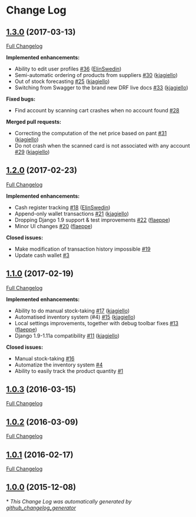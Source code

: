 # Change Log

## [1.3.0](https://github.com/uppsaladatavetare/foobar-api/tree/1.3.0) (2017-03-13)
[Full Changelog](https://github.com/uppsaladatavetare/foobar-api/compare/1.2.0...1.3.0)

**Implemented enhancements:**

- Ability to edit user profiles [\#36](https://github.com/uppsaladatavetare/foobar-api/pull/36) ([ElinSwedin](https://github.com/ElinSwedin))
- Semi-automatic ordering of products from suppliers [\#30](https://github.com/uppsaladatavetare/foobar-api/pull/30) ([kjagiello](https://github.com/kjagiello))
- Out of stock forecasting [\#25](https://github.com/uppsaladatavetare/foobar-api/pull/25) ([kjagiello](https://github.com/kjagiello))
- Switching from Swagger to the brand new DRF live docs [\#33](https://github.com/uppsaladatavetare/foobar-api/pull/33) ([kjagiello](https://github.com/kjagiello))

**Fixed bugs:**

- Find account by scanning cart crashes when no account found [\#28](https://github.com/uppsaladatavetare/foobar-api/issues/28)

**Merged pull requests:**

- Correcting the computation of the net price based on pant [\#31](https://github.com/uppsaladatavetare/foobar-api/pull/31) ([kjagiello](https://github.com/kjagiello))
- Do not crash when the scanned card is not associated with any account [\#29](https://github.com/uppsaladatavetare/foobar-api/pull/29) ([kjagiello](https://github.com/kjagiello))

## [1.2.0](https://github.com/uppsaladatavetare/foobar-api/tree/1.2.0) (2017-02-23)
[Full Changelog](https://github.com/uppsaladatavetare/foobar-api/compare/1.1.0...1.2.0)

**Implemented enhancements:**

- Cash register tracking [\#18](https://github.com/uppsaladatavetare/foobar-api/pull/18) ([ElinSwedin](https://github.com/ElinSwedin))
- Append-only wallet transactions [\#21](https://github.com/uppsaladatavetare/foobar-api/pull/21) ([kjagiello](https://github.com/kjagiello))
- Dropping Django 1.9 support & test improvements [\#22](https://github.com/uppsaladatavetare/foobar-api/pull/22) ([flaeppe](https://github.com/flaeppe))
- Minor UI changes [\#20](https://github.com/uppsaladatavetare/foobar-api/pull/20) ([flaeppe](https://github.com/flaeppe))

**Closed issues:**

- Make modification of transaction history impossible [\#19](https://github.com/uppsaladatavetare/foobar-api/issues/19)
- Update cash wallet [\#3](https://github.com/uppsaladatavetare/foobar-api/issues/3)

## [1.1.0](https://github.com/uppsaladatavetare/foobar-api/tree/1.1.0) (2017-02-19)
[Full Changelog](https://github.com/uppsaladatavetare/foobar-api/compare/1.0.3...1.1.0)

**Implemented enhancements:**

- Ability to do manual stock-taking [\#17](https://github.com/uppsaladatavetare/foobar-api/pull/17) ([kjagiello](https://github.com/kjagiello))
- Automatised inventory system \(\#4\) [\#15](https://github.com/uppsaladatavetare/foobar-api/pull/15) ([kjagiello](https://github.com/kjagiello))
- Local settings improvements, together with debug toolbar fixes [\#13](https://github.com/uppsaladatavetare/foobar-api/pull/13) ([flaeppe](https://github.com/flaeppe))
- Django 1.9-1.11a compatibility [\#11](https://github.com/uppsaladatavetare/foobar-api/pull/11) ([kjagiello](https://github.com/kjagiello))

**Closed issues:**

- Manual stock-taking [\#16](https://github.com/uppsaladatavetare/foobar-api/issues/16)
- Automatize the inventory system [\#4](https://github.com/uppsaladatavetare/foobar-api/issues/4)
- Ability to easily track the product quantity [\#1](https://github.com/uppsaladatavetare/foobar-api/issues/1)

## [1.0.3](https://github.com/uppsaladatavetare/foobar-api/tree/1.0.3) (2016-03-15)
[Full Changelog](https://github.com/uppsaladatavetare/foobar-api/compare/1.0.2...1.0.3)

## [1.0.2](https://github.com/uppsaladatavetare/foobar-api/tree/1.0.2) (2016-03-09)
[Full Changelog](https://github.com/uppsaladatavetare/foobar-api/compare/1.0.1...1.0.2)

## [1.0.1](https://github.com/uppsaladatavetare/foobar-api/tree/1.0.1) (2016-02-17)
[Full Changelog](https://github.com/uppsaladatavetare/foobar-api/compare/1.0.0...1.0.1)

## [1.0.0](https://github.com/uppsaladatavetare/foobar-api/tree/1.0.0) (2015-12-08)


\* *This Change Log was automatically generated by [github_changelog_generator](https://github.com/skywinder/Github-Changelog-Generator)*
